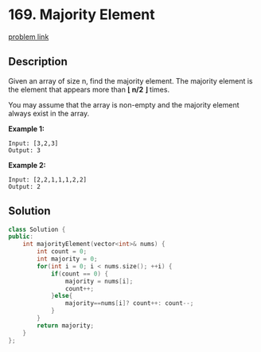 # 169. Majority Element

[problem link](https://leetcode.com/problems/majority-element/)

## Description


Given an array of size n, find the majority element. The majority element is the element that appears more than **⌊ n/2 ⌋** times.

You may assume that the array is non-empty and the majority element always exist in the array.

**Example 1:**

```
Input: [3,2,3]
Output: 3
```

**Example 2:**

```
Input: [2,2,1,1,1,2,2]
Output: 2
```

## Solution

```cpp
class Solution {
public:
    int majorityElement(vector<int>& nums) {
        int count = 0;
        int majority = 0;
        for(int i = 0; i < nums.size(); ++i) {
            if(count == 0) {
                majority = nums[i];
                count++;
            }else{
                majority==nums[i]? count++: count--;
            }
        }
        return majority;
    }
};
```